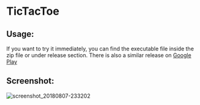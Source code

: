 # TicTacToe

## Usage:

If you want to try it immediately, you can find the executable file inside the zip file or under release section.
There is also a similar release on [Google Play](https://play.google.com/store/apps/details?id=org.qtproject.tictactoe_nomi2208)

## Screenshot:

![screenshot_20180807-233202](https://user-images.githubusercontent.com/24993267/43821408-c380081a-9af1-11e8-9e1d-fde06fc9989a.png)
